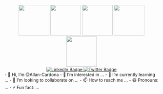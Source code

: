 <div id="header" align="center">
  <img src="https://media1.giphy.com/media/v1.Y2lkPTc5MGI3NjExcHh6dWEzNGR0MXZqb2p2emhrZG00czNuYXFqN2ZkbTZrZWw1bHFucyZlcD12MV9pbnRlcm5hbF9naWZfYnlfaWQmY3Q9cw/XAxylRMCdpbEWUAvr8/giphy.gif" width= "100" >
  <img src="https://media1.giphy.com/media/v1.Y2lkPTc5MGI3NjExMjg3MThkNnB3b211dnNkamF3Z2JnNzN3bDI2YW82dzJhZTE1aWc0eiZlcD12MV9pbnRlcm5hbF9naWZfYnlfaWQmY3Q9cw/fsEaZldNC8A1PJ3mwp/giphy.gif" width= "100" >
  <img src="https://media3.giphy.com/media/cpAGF6uxLw93uuQNNJ/giphy.gif?cid=ecf05e477dwdh6xullajtnbx7gy6h2wzierxvnxwokdydc9q&ep=v1_gifs_related&rid=giphy.gif&ct=s" width="100" border-radius:"50%"/>
  <img src="https://media2.giphy.com/media/ln7z2eWriiQAllfVcn/giphy.gif?cid=ecf05e47jybclufcvwdah9ben2wdmchdzhdg2bih5ivv70zb&ep=v1_gifs_related&rid=giphy.gif&ct=s" width= "100" >
  <img src="https://media3.giphy.com/media/eNAsjO55tPbgaor7ma/giphy.gif?cid=ecf05e47j93ctftd5kpclq5pn53mjd46c9zb60vuuu003yc7&ep=v1_gifs_related&rid=giphy.gif&ct=s" width= "100" >
</div>
<!--Div de redes sociales -->
<div id="badges" align="center">
  <a href="https://www.linkedin.com/in/dulce-flores-conde/">
    <img src="https://img.shields.io/badge/LinkedIn-blue?style=for-the-badge&logo=linkedin&logoColor=white" alt="LinkedIn Badge"/>
  </a>
  <a href="https://twitter.com/IamDulce_">
    <img src="https://img.shields.io/badge/Twitter-blue?style=for-the-badge&logo=twitter&logoColor=white" alt="Twitter Badge"/>
  </a>
</div>
- 👋 Hi, I’m @Allan-Cardona
- 👀 I’m interested in ...
- 🌱 I’m currently learning ...
- 💞️ I’m looking to collaborate on ...
- 📫 How to reach me ...
- 😄 Pronouns: ...
- ⚡ Fun fact: ...

<!---
Allan-Cardona-USAC/Allan-Cardona-USAC is a ✨ special ✨ repository because its `README.md` (this file) appears on your GitHub profile.
You can click the Preview link to take a look at your changes.
--->

